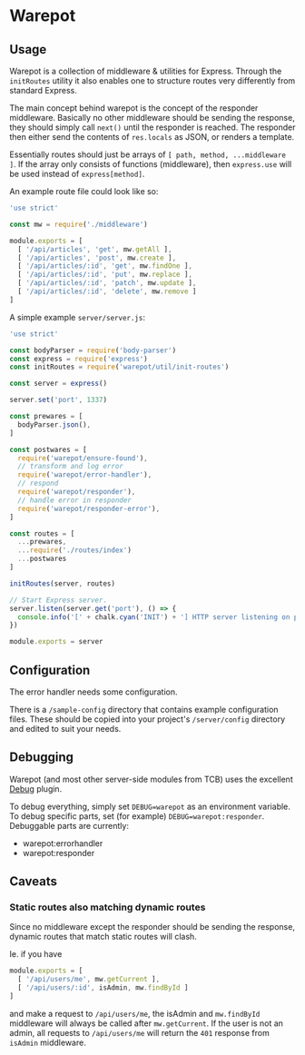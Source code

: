 # Warepot

## Usage

Warepot is a collection of middleware & utilities for Express. Through
the `initRoutes` utility it also enables one to structure routes very differently
from standard Express.

The main concept behind warepot is the concept of the responder middleware.
Basically no other middleware should be sending the response, they should simply
call `next()` until the responder is reached. The responder then either
send the contents of `res.locals` as JSON, or renders a template.

Essentially routes should just be arrays of `[ path, method, ...middleware ]`.
If the array only consists of functions (middleware), then `express.use` will
be used instead of `express[method]`.

An example route file could look like so:

```js
'use strict'

const mw = require('./middleware')

module.exports = [
  [ '/api/articles', 'get', mw.getAll ],
  [ '/api/articles', 'post', mw.create ],
  [ '/api/articles/:id', 'get', mw.findOne ],
  [ '/api/articles/:id', 'put', mw.replace ],
  [ '/api/articles/:id', 'patch', mw.update ],
  [ '/api/articles/:id', 'delete', mw.remove ]
]
```

A simple example `server/server.js`:

```js
'use strict'

const bodyParser = require('body-parser')
const express = require('express')
const initRoutes = require('warepot/util/init-routes')

const server = express()

server.set('port', 1337)

const prewares = [
  bodyParser.json(),
]

const postwares = [
  require('warepot/ensure-found'),
  // transform and log error
  require('warepot/error-handler'),
  // respond
  require('warepot/responder'),
  // handle error in responder
  require('warepot/responder-error'),
]

const routes = [
  ...prewares,
  ...require('./routes/index')
  ...postwares
]

initRoutes(server, routes)

// Start Express server.
server.listen(server.get('port'), () => {
  console.info('[' + chalk.cyan('INIT') + '] HTTP server listening on port %d in %s mode', server.get('port'), server.get('env'))
})

module.exports = server
```

## Configuration

The error handler needs some configuration.

There is a `/sample-config` directory that contains example configuration
files.  These should be copied into your project's `/server/config` directory
and edited to suit your needs.

## Debugging

Warepot (and most other server-side modules from TCB) uses the excellent
[Debug](https://github.com/visionmedia/debug) plugin.

To debug everything, simply set `DEBUG=warepot` as an environment variable. To
debug specific parts, set (for example) `DEBUG=warepot:responder`. Debuggable
parts are currently:

- warepot:errorhandler
- warepot:responder

## Caveats

### Static routes also matching dynamic routes

Since no middleware except the responder should be sending the response,
dynamic routes that match static routes will clash.

Ie. if you have 

```js
module.exports = [
  [ '/api/users/me', mw.getCurrent ],
  [ '/api/users/:id', isAdmin, mw.findById ]
]
```

and make a request to `/api/users/me`, the isAdmin
and `mw.findById` middleware will always be called after `mw.getCurrent`.
If the user is not an admin, all requests to `/api/users/me` will return
the `401` response from `isAdmin` middleware.
